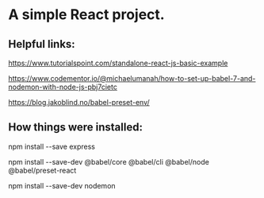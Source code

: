 # A simple React project.

## Helpful links:
https://www.tutorialspoint.com/standalone-react-js-basic-example

https://www.codementor.io/@michaelumanah/how-to-set-up-babel-7-and-nodemon-with-node-js-pbj7cietc

https://blog.jakoblind.no/babel-preset-env/

## How things were installed:
npm install --save express

npm install --save-dev @babel/core @babel/cli @babel/node @babel/preset-react

npm install --save-dev nodemon